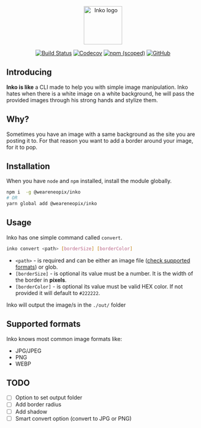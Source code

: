 <p align="center"><img width="100" src="https://imgur.com/zlA1iC7.jpg" alt="Inko logo"></p>

<p align="center">
  <a href="https://travis-ci.org/ilicmarko/inko"><img src="https://img.shields.io/travis/ilicmarko/inko/master.svg?style=flat-square" alt="Build Status" /></a>
  <a href="https://codecov.io/gh/ilicmarko/inko"><img src="https://img.shields.io/codecov/c/github/ilicmarko/inko.svg?style=flat-square" alt="Codecov" /></a>
  <a href="https://www.npmjs.com/package/@weareneopix/inko"><img src="https://img.shields.io/npm/v/@weareneopix/inko.svg?style=flat-square" alt="npm (scoped)" /></a>
  <a href="https://github.com/ilicmarko/inko"><img src="https://img.shields.io/github/license/ilicmarko/inko.svg?style=flat-square" alt="GitHub" /></a>
</p>

## Introducing

**Inko is like** a CLI made to help you with simple image manipulation. Inko hates when there is a white image on a
white background, he will pass the provided images through his strong hands and stylize them.

## Why?

Sometimes you have an image with a same background as the site you are posting it to. For that reason you want to add a
border around your image, for it to pop.

## Installation

When you have `node` and `npm` installed, install the module globally.

```bash
npm i  -g @weareneopix/inko
# OR
yarn global add @weareneopix/inko
```

## Usage

Inko has one simple command called `convert`.

```bash
inko convert <path> [borderSize] [borderColor]
```

- `<path>` - is required and can be either an image file ([check supported formats](#supported-formats)) or glob.
- `[borderSize]` - is optional its value must be a number. It is the width of the
border in **pixels**.
- `[borderColor]` - is optional its value must be valid HEX color. If not provided it will
default to `#222222`. 

Inko will output the image/s in the `./out/` folder

## Supported formats

Inko knows most common image formats like:
- JPG/JPEG
- PNG
- WEBP

## TODO

- [ ] Option to set output folder
- [ ] Add border radius
- [ ] Add shadow
- [ ] Smart convert option (convert to JPG or PNG)
